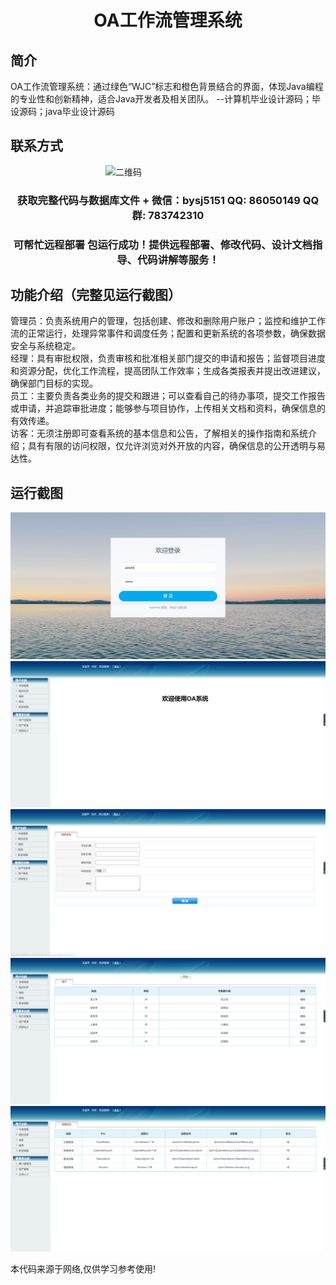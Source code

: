 <p><h1 align="center">OA工作流管理系统</h1></p>

## 简介
OA工作流管理系统：通过绿色“WJC”标志和橙色背景结合的界面，体现Java编程的专业性和创新精神，适合Java开发者及相关团队。    --计算机毕业设计源码；毕设源码；java毕业设计源码


## 联系方式
<img src="https://bs-1329754181.cos.ap-shanghai.myqcloud.com/wx.jpg" alt="二维码" style="display: block; margin: 0 auto;" width="200px">
<p><h3 align="center">获取完整代码与数据库文件 + 微信：bysj5151 QQ: 86050149 QQ群: 783742310</h3></p>
<p><h3 align="center">可帮忙远程部署 包运行成功！提供远程部署、修改代码、设计文档指导、代码讲解等服务！</h3></p>

## 功能介绍（完整见运行截图）
管理员：负责系统用户的管理，包括创建、修改和删除用户账户；监控和维护工作流的正常运行，处理异常事件和调度任务；配置和更新系统的各项参数，确保数据安全与系统稳定。  
经理：具有审批权限，负责审核和批准相关部门提交的申请和报告；监督项目进度和资源分配，优化工作流程，提高团队工作效率；生成各类报表并提出改进建议，确保部门目标的实现。  
员工：主要负责各类业务的提交和跟进；可以查看自己的待办事项，提交工作报告或申请，并追踪审批进度；能够参与项目协作，上传相关文档和资料，确保信息的有效传递。  
访客：无须注册即可查看系统的基本信息和公告，了解相关的操作指南和系统介绍；具有有限的访问权限，仅允许浏览对外开放的内容，确保信息的公开透明与易达性。


## 运行截图
![](imgs/588112-20220320174225073-1760151015.png)
![](imgs/588112-20220611163012085-1894789993.png)
![](imgs/588112-20220611163017902-2138272070.png)
![](imgs/588112-20220611163021913-946656321.png)
![](imgs/588112-20220611163025851-1333241973.png)

<p>本代码来源于网络,仅供学习参考使用!</p>
